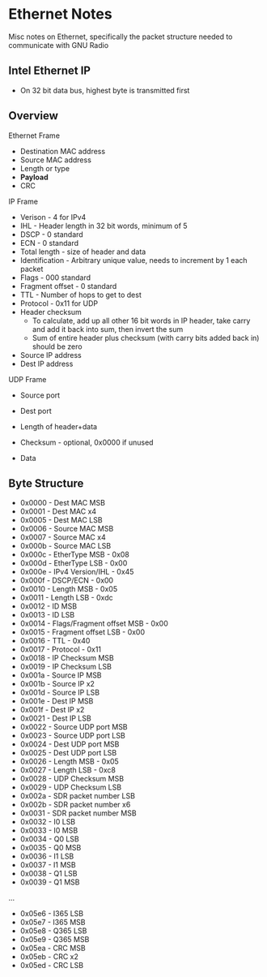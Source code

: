 # Ethernet Notes

Misc notes on Ethernet, specifically the packet structure needed to communicate with GNU Radio

## Intel Ethernet IP

* On 32 bit data bus, highest byte is transmitted first

## Overview

Ethernet Frame

* Destination MAC address
* Source MAC address
* Length or type
* **Payload**
* CRC

IP Frame

* Verison - 4 for IPv4
* IHL - Header length in 32 bit words, minimum of 5
* DSCP - 0 standard
* ECN - 0 standard
* Total length - size of header and data
* Identification - Arbitrary unique value, needs to increment by 1 each packet
* Flags - 000 standard
* Fragment offset - 0 standard
* TTL - Number of hops to get to dest
* Protocol - 0x11 for UDP
* Header checksum
    * To calculate, add up all other 16 bit words in IP header, take carry and add it back into sum, then invert the sum
    * Sum of entire header plus checksum (with carry bits added back in) should be zero
* Source IP address
* Dest IP address

UDP Frame
* Source port
* Dest port
* Length of header+data
* Checksum - optional, 0x0000 if unused

* Data

## Byte Structure

* 0x0000 - Dest MAC MSB
* 0x0001 - Dest MAC x4
* 0x0005 - Dest MAC LSB
* 0x0006 - Source MAC MSB
* 0x0007 - Source MAC x4
* 0x000b - Source MAC LSB
* 0x000c - EtherType MSB - 0x08
* 0x000d - EtherType LSB - 0x00
* 0x000e - IPv4 Version/IHL - 0x45
* 0x000f - DSCP/ECN - 0x00
* 0x0010 - Length MSB - 0x05
* 0x0011 - Length LSB - 0xdc
* 0x0012 - ID MSB
* 0x0013 - ID LSB
* 0x0014 - Flags/Fragment offset MSB - 0x00
* 0x0015 - Fragment offset LSB - 0x00
* 0x0016 - TTL - 0x40
* 0x0017 - Protocol - 0x11
* 0x0018 - IP Checksum MSB
* 0x0019 - IP Checksum LSB
* 0x001a - Source IP MSB
* 0x001b - Source IP x2
* 0x001d - Source IP LSB
* 0x001e - Dest IP MSB
* 0x001f - Dest IP x2
* 0x0021 - Dest IP LSB
* 0x0022 - Source UDP port MSB
* 0x0023 - Source UDP port LSB
* 0x0024 - Dest UDP port MSB
* 0x0025 - Dest UDP port LSB
* 0x0026 - Length MSB - 0x05
* 0x0027 - Length LSB - 0xc8
* 0x0028 - UDP Checksum MSB
* 0x0029 - UDP Checksum LSB
* 0x002a - SDR packet number LSB
* 0x002b - SDR packet number x6
* 0x0031 - SDR packet number MSB
* 0x0032 - I0 LSB
* 0x0033 - I0 MSB
* 0x0034 - Q0 LSB
* 0x0035 - Q0 MSB
* 0x0036 - I1 LSB
* 0x0037 - I1 MSB
* 0x0038 - Q1 LSB
* 0x0039 - Q1 MSB

...

* 0x05e6 - I365 LSB
* 0x05e7 - I365 MSB
* 0x05e8 - Q365 LSB
* 0x05e9 - Q365 MSB
* 0x05ea - CRC MSB
* 0x05eb - CRC x2
* 0x05ed - CRC LSB
